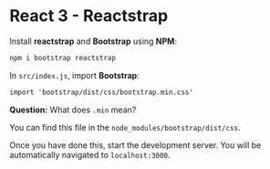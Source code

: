 # React 3 - Reactstrap

Install **reactstrap** and **Bootstrap** using **NPM**:

```md
npm i bootstrap reactstrap
```

In `src/index.js`, import **Bootstrap**:

```md
import 'bootstrap/dist/css/bootstrap.min.css'
```

**Question:** What does `.min` mean?

You can find this file in the `node_modules/bootstrap/dist/css`.

Once you have done this, start the development server. You will be automatically navigated to `localhost:3000`.

